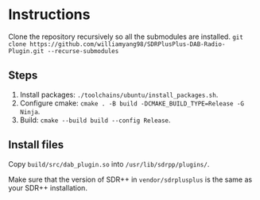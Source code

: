 # Instructions
Clone the repository recursively so all the submodules are installed.
```git clone https://github.com/williamyang98/SDRPlusPlus-DAB-Radio-Plugin.git --recurse-submodules```

## Steps
1. Install packages: ```./toolchains/ubuntu/install_packages.sh```.
2. Configure cmake: ```cmake . -B build -DCMAKE_BUILD_TYPE=Release -G Ninja```.
3. Build: ```cmake --build build --config Release```.

## Install files
Copy ```build/src/dab_plugin.so``` into ```/usr/lib/sdrpp/plugins/```.

Make sure that the version of SDR++ in ```vendor/sdrplusplus``` is the same as your SDR++ installation. 

